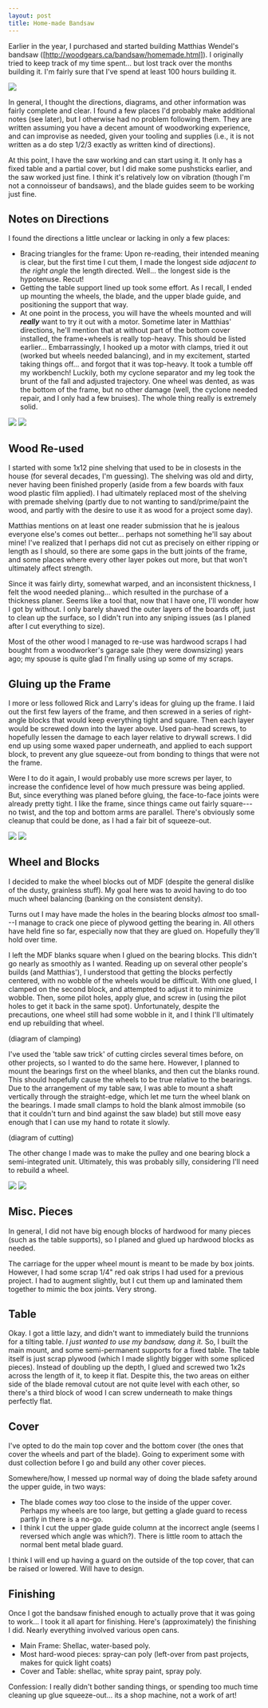 ```yaml
---
layout: post
title: Home-made Bandsaw 
---
```

Earlier in the year, I purchased and started building Matthias Wendel's bandsaw ([http://woodgears.ca/bandsaw/homemade.html]).  I originally tried to keep track of my time spent... but lost track over the months building it.  I'm fairly sure that I've spend at least 100 hours building it.

![ ](/public/woodworking/bandsaw/fully_assembled.jpg  "Finished Bandsaw")

In general, I thought the directions, diagrams, and other information was fairly complete and clear.  I found a few places I'd probably make additional notes (see later), but I otherwise had no problem following them.  They are written assuming you have a decent amount of woodworking experience, and can improvise as needed, given your tooling and supplies (i.e., it is not written as a do step 1/2/3 exactly as written kind of directions).

At this point, I have the saw working and can start using it.  It only has a fixed table and a partial cover, but I did make some pushsticks earlier, and the saw worked just fine.  I think it's relatively low on vibration (though I'm not a connoisseur of bandsaws), and the blade guides seem to be working just fine.

## Notes on Directions

I found the directions a little unclear or lacking in only a few places:
* Bracing triangles for the frame: Upon re-reading, their intended meaning is clear, but the first time I cut them, I made the longest side _adjacent to the right angle_ the length directed.  Well... the longest side is the hypotenuse.  Recut!
* Getting the table support lined up took some effort.  As I recall, I ended up mounting the wheels, the blade, and the upper blade guide, and positioning the support that way.
* At one point in the process, you will have the wheels mounted and will ***really*** want to try it out with a motor.  Sometime later in Matthias' directions, he'll mention that at without part of the bottom cover installed, the frame+wheels is really top-heavy.  This should be listed earlier...  Embarrassingly, I hooked up a motor with clamps, tried it out (worked but wheels needed balancing), and in my excitement, started taking things off... and forgot that it was top-heavy.  It took a tumble off my workbench!  Luckily, both my cyclone separator and my leg took the brunt of the fall and adjusted trajectory.  One wheel was dented, as was the bottom of the frame, but no other damage (well, the cyclone needed repair, and I only had a few bruises).  The whole thing really is extremely solid.

![ ](/public/woodworking/bandsaw/test_assembly.jpg  "Test Assembly of Bandsaw")
![ ](/public/woodworking/bandsaw/assembly_on_stand.jpg  "Test Assembly of Bandsaw on Stand")

## Wood Re-used

I started with some 1x12 pine shelving that used to be in closests in the house (for several decades, I'm guessing).  The shelving was old and dirty, never having been finished properly (aside from a few boards with faux wood plastic film applied).  I had ultimately replaced most of the shelving with premade shelving (partly due to not wanting to sand/prime/paint the wood, and partly with the desire to use it as wood for a project some day).

Matthias mentions on at least one reader submission that he is jealous everyone else's comes out better... perhaps not something he'll say about mine!  I've realized that I perhaps did not cut as precisely on either ripping or length as I should, so there are some gaps in the butt joints of the frame, and some places where every other layer pokes out more, but that won't ultimately affect strength.

Since it was fairly dirty, somewhat warped, and an inconsistent thickness, I felt the wood needed planing... which resulted in the purchase of a thickness planer.  Seems like a tool that, now that I have one, I'll wonder how I got by without.  I only barely shaved the outer layers of the boards off, just to clean up the surface, so I didn't run into any sniping issues (as I planed after I cut everything to size).

Most of the other wood I managed to re-use was hardwood scraps I had bought from a woodworker's garage sale (they were downsizing) years ago; my spouse is quite glad I'm finally using up some of my scraps.

## Gluing up the Frame

I more or less followed Rick and Larry's ideas for gluing up the frame.  I laid out the first few layers of the frame, and then  screwed in a series of right-angle blocks that would keep everything tight and square.  Then each layer would be screwed down into the layer above.  Used pan-head screws, to hopefully lessen the damage to each layer relative to drywall screws.  I did end up using some waxed paper underneath, and applied to each support block, to prevent any glue squeeze-out from bonding to things that were not the frame.

Were I to do it again, I would probably use more screws per layer, to increase the confidence level of how much pressure was being applied.  But, since everything was planed before gluing, the face-to-face joints were already pretty tight.  I like the frame, since things came out fairly square---no twist, and the top and bottom arms are parallel.  There's obviously some cleanup that could be done, as I had a fair bit of squeeze-out.

![ ](/public/woodworking/bandsaw/frame_with_screws.jpg  "Frame Glue-up")
![ ](/public/woodworking/bandsaw/frame_bottom_with_screws.jpg  "Frame Glue-up")

## Wheel and Blocks

I decided to make the wheel blocks out of MDF (despite the general dislike of the dusty, grainless stuff).  My goal here was to avoid having to do too much wheel balancing (banking on the consistent density).

Turns out I may have made the holes in the bearing blocks _almost_ too small---I manage to crack one piece of plywood getting the bearing in.  All others have held fine so far, especially now that they are glued on.  Hopefully they'll hold over time.

I left the MDF blanks square when I glued on the bearing blocks.  This didn't go nearly as smoothly as I wanted.  Reading up on several other people's builds (and Matthias'), I understood that getting the blocks perfectly centered, with no wobble of the wheels would be difficult.  With one glued, I clamped on the second block, and attempted to adjust it to minimize wobble.  Then, some pilot holes, apply glue, and screw in (using the pilot holes to get it back in the same spot).  Unfortunately, despite the precautions, one wheel still had some wobble in it, and I think I'll ultimately end up rebuilding that wheel.

(diagram of clamping)

I've used the 'table saw trick' of cutting circles several times before, on other projects, so I wanted to do the same here.  However, I planned to mount the bearings first on the wheel blanks, and then cut the blanks round.  This should hopefully cause the wheels to be true relative to the bearings.  Due to the arrangement of my table saw, I was able to mount a shaft vertically through the straight-edge, which let me turn the wheel blank on the bearings.  I made small clamps to hold the blank almost immobile (so that it couldn't turn and bind against the saw blade) but still move easy enough that I can use my hand to rotate it slowly.

(diagram of cutting)

The other change I made was to make the pulley and one bearing block a semi-integrated unit.  Ultimately, this was probably silly, considering I'll need to rebuild a wheel.

![ ](/public/woodworking/bandsaw/pulley_cutting_1.jpg  "Cutting the pulley on the bandsaw")
![ ](/public/woodworking/bandsaw/pulley_cutting_2.jpg  "Cutting the pulley on the bandsaw")

## Misc. Pieces

In general, I did not have big enough blocks of hardwood for many pieces (such as the table supports), so I planed and glued up hardwood blocks as needed.

The carriage for the upper wheel mount is meant to be made by box joints.  However, I had some scrap 1/4" red oak strips I had used for a previous project.  I had to augment slightly, but I cut them up and laminated them together to mimic the box joints.  Very strong.

## Table

Okay.  I got a little lazy, and didn't want to immediately build the trunnions for a tilting table.  _I just wanted to use my bandsaw, dang it._  So, I built the main mount, and some semi-permanent supports for a fixed table.  The table itself is just scrap plywood (which I made slightly bigger with some spliced pieces).  Instead of doubling up the depth, I glued and screwed two 1x2s across the length of it, to keep it flat.  Despite this, the two areas on either side of the blade removal cutout are not quite level with each other, so there's a third block of wood I can screw underneath to make things perfectly flat.

## Cover

I've opted to do the main top cover and the bottom cover (the ones that cover the wheels and part of the blade).  Going to experiment some with dust collection before I go and build any other cover pieces.

Somewhere/how, I messed up normal way of doing the blade safety around the upper guide, in two ways:
* The blade comes _way_ too close to the inside of the upper cover.  Perhaps my wheels are too large, but getting a glade guard to recess partly in there is a no-go.
* I think I cut the upper glade guide column at the incorrect angle (seems I reversed which angle was which?).  There is little room to attach the normal bent metal blade guard.

I think I will end up having a guard on the outside of the top cover, that can be raised or lowered.  Will have to design.

## Finishing

Once I got the bandsaw finished enough to actually prove that it was going to work... I took it all apart for finishing.  Here's (approximately) the finishing I did.  Nearly everything involved various open cans.
* Main Frame: Shellac, water-based poly.
* Most hard-wood pieces: spray-can poly (left-over from past projects, makes for quick light coats)
* Cover and Table: shellac, white spray paint, spray poly.

Confession: I really didn't bother sanding things, or spending too much time cleaning up glue squeeze-out... its a shop machine, not a work of art!